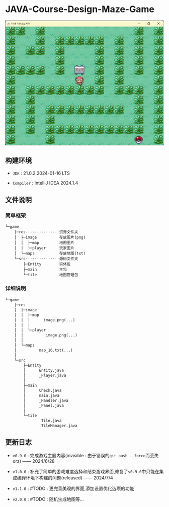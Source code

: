 # JAVA-Course-Design-Maze-Game

![](./res/image/demo.png)

## 构建环境

+ `JDK` : 21.0.2 2024-01-16 LTS

+ `Compiler` : IntelliJ IDEA 2024.1.4

## 文件说明

### 简单框架

```
└─game
    ├─res···············资源文件夹
    │  ├─image          存放图片(png)
    │  │  ├─map         地图图片
    │  │  └─player      玩家图片
    │  └─maps           存放地图(txt)
    └─src···············源码文件夹
        ├─Entity        实体包
        ├─main          主包
        └─tile          地图管理包
```

### 详细说明

```
└─game
    ├─res
    │  ├─image
    │  │  ├─map
    │  │  │      image.png(...)
    │  │  │
    │  │  └─player
    │  │          image.png(...)
    │  │
    │  └─maps
    │          map_16.txt(...)
    │
    └─src
        ├─Entity
        │      Entity.java
        │      _Player.java
        │
        ├─main
        │      Check.java
        │      main.java
        │      _Handler.java
        │      _Panel.java
        │
        └─tile
                Tile.java
                TileManager.java
```

## 更新日志

+ `v0.9.0` : 完成游戏主题内容(invisible : 由于错误的`git push --force`而丢失orz) —— 2024/6/28

+ `v1.0.0` : 补充了简单的游戏难度选择和结束游戏界面,修复了`v0.9.0`中只能在集成编译环境下构建的问题(released) —— 2024/7/4

+ `v1.1.0` : \#TODO : 更完善美观的界面,添加设置优化选项的功能

+ `v2.0.0` : \#TODO : 随机生成地图等...
